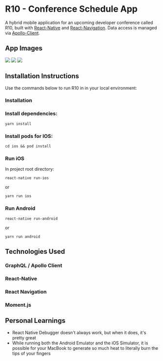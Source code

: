 # R10 - Conference Schedule App

A hybrid mobile application for an upcoming developer conference called R10, built with [React-Native](https://reactnative.dev/docs/getting-started) and [React-Navigation](https://reactnavigation.org/). Data access is managed via [Apollo-Client](https://www.apollographql.com/docs/react/).

## App Images

<img src="./js/assets/images/read_me_screenshots/about_screen_android.png">
<img src="./js/assets/images/read_me_screenshots/home_screen_ios.png">
<img src="./js/assets/images/read_me_screenshots/session_screen_ios.png">

## Installation Instructions

Use the commands below to run R10 in in your local environment:

### Installation

### Install dependencies:

`yarn install`

### Install pods for IOS:

`cd ios && pod install`

### Run iOS

In project root directory:

`react-native run-ios`

or

`yarn run ios`

### Run Android

`react-native run-android`

or

`yarn run android`

## Technologies Used

### GraphQL / Apollo Client

### React-Native

### React Navigation

### Moment.js

## Personal Learnings

- React Native Debugger doesn't always work, but when it does, it's pretty great
- While running both the Android Emulator and the iOS Simulator, it is possible for your MacBook to generate so much heat to literally burn the tips of your fingers
